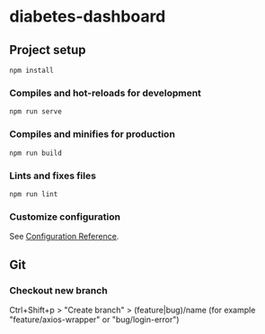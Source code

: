 # diabetes-dashboard

## Project setup
```
npm install
```

### Compiles and hot-reloads for development
```
npm run serve
```

### Compiles and minifies for production
```
npm run build
```

### Lints and fixes files
```
npm run lint
```

### Customize configuration
See [Configuration Reference](https://cli.vuejs.org/config/).


## Git
### Checkout new branch
Ctrl+Shift+p > "Create branch" > (feature|bug)/name (for example "feature/axios-wrapper" or "bug/login-error") 